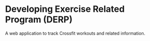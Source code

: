 Developing Exercise Related Program (DERP)
=========================================

A web application to track Crossfit workouts and related information.

